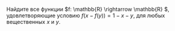 Найдите все функции $f: \mathbb{R} \rightarrow \mathbb{R} $, удовлетворяющие условию 
$f(x-f(y))=1-x-y,$ для любых вещественных $x$ и $y$.
